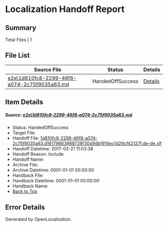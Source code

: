 # <a name='report-top'></a> Localization Handoff Report

## Summary
 Total Files | 1

## File List
 Source File | Status | Details 
 ----------- | ------ | ------- 
 [e2e\1d810fc8-2299-46f8-a074-2c75f9035a63.md](https://github.com/OpenLocalizationTestOrg/ol-test4/blob/c19a3a16ba0c8b16ef18e7cb59b1888a61c30794/e2e/1d810fc8-2299-46f8-a074-2c75f9035a63.md) | HandedOffSuccess | [Details](#dbe6c7439a13ddde0c2ee15df4620fb015fd40152)

## Item Details
##### <a name='dbe6c7439a13ddde0c2ee15df4620fb015fd40152'></a> Source: [e2e\1d810fc8-2299-46f8-a074-2c75f9035a63.md](https://github.com/OpenLocalizationTestOrg/ol-test4/blob/c19a3a16ba0c8b16ef18e7cb59b1888a61c30794/e2e/1d810fc8-2299-46f8-a074-2c75f9035a63.md)
* Status: HandedOffSuccess
* Target File: 
* Handoff File: [1d810fc8-2299-46f8-a074-2c75f9035a63.d16179663988728f30d9db1916ec1d29cf42127f.de-de.xlf](https://github.com/OpenLocalizationTestOrg/ol-test4-handoff/blob/71e08a516b0a413d05b8923f92c8f2fc1f1139c6/ol-handoff/OpenLocalizationTestOrg/ol-test4-dede/xinjiang/ht/1d810fc8-2299-46f8-a074-2c75f9035a63.d16179663988728f30d9db1916ec1d29cf42127f.de-de.xlf)
* Handoff Datetime: 2017-02-21 11:03:38
* Handoff Reason: Include
* Handoff Name: 
* Archive File: 
* Archive Datetime: 0001-01-01 00:00:00
* Handback File: 
* Handback Datetime: 0001-01-01 00:00:00
* Handback Name: 
* [Back to Top](#report-top)


## Error Details

Generated by OpenLocalization.
